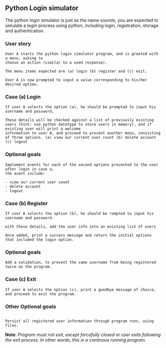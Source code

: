 ## Python Login simulator

The python login simulator is just as the name sounds, you are expected to simulate a login process using python, including login, registration, storage and authentication.

### User story

```
User A starts the python login simulator program, and is greeted with a menu, asking to
choose an action (similar to a used response).

The menu items expected are (a) login (b) register and (c) exit.

User A is now prompted to input a value corresponding to his/her desired option.

```

### Case (a) Login

```
If user A selects the option (a), he should be prompted to input his username and password,

These details will be checked against a list of previously existing users (hint: use python datatype to store users in memory), and if existing user will print a welcome
information to user A, and proceed to present another menu, consisting of three options. (a) view our current user count (b) delete account (c) logout
```

### Optional goals

```
Implement events for each of the second options presented to the user after login in case a,
the event include:

- view our current user count
- delete account
- logout

```

### Case (b) Register

```
If user A selects the option (b), he should be rompted to input his username and password.

with these details, add the user info into an existing list of users 

Once added, print a success message and return the initial options that included the login option.
```
### Optional goals
```
Add a validation, to prevent the same username from being registered twice on the program.
```
### Case (c) Exit

```
If user A selects the option (c), print a goodbye message of choice, and proceed to exit the program.

```

### Other Optional goals 

```

Persist all registered user information through program runs, using files.

```

**Note**: *Program must not exit, except forcefully closed or user exits following the exit process. In other words, this is a continous running program.*


